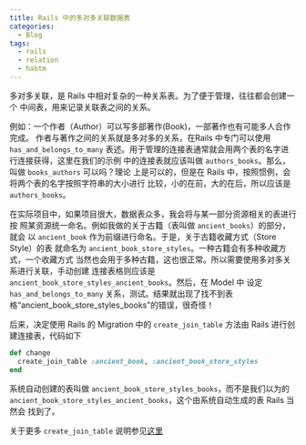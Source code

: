 ```yaml
---
title: Rails 中的多对多关联数据表
categories: 
  - Blog
tags:
  - rails
  - relation
  - habtm
---
```


多对多关联，是 Rails 中相对复杂的一种关系表。为了便于管理，往往都会创建一个
中间表，用来记录关联表之间的关系。

例如：一个作者（Author）可以写多部著作(Book)，一部著作也有可能多人合作完成。
作者与著作之间的关系就是多对多的关系，在Rails 中专门可以使用 `has_and_belongs_to_many`
表述。用于管理的连接表通常就会用两个表的名字进行连接获得，这里在我们的示例
中的连接表就应该叫做 `authors_books`。那么，叫做 `books_authors` 可以吗？理论
上是可以的，但是在 Rails 中，按照惯例，会将两个表的名字按照字符串的大小进行
比较，小的在前，大的在后，所以应该是 `authors_books`。

在实际项目中，如果项目很大，数据表众多，我会将与某一部分资源相关的表进行按
照某资源统一命名。例如我做的关于古籍（表叫做 `ancient_books`）的部分，就会
以 `ancient_book` 作为前缀进行命名。于是，关于古籍收藏方式（Store Style）的表
就命名为 `ancient_book_store_styles`。一种古籍会有多种收藏方式，一个收藏方式
当然也会用于多种古籍，这也很正常。所以需要使用多对多关系进行关联，手动创建
连接表格则应该是 `ancient_book_store_styles_ancient_books`。然后，在 Model 中
设定 `has_and_belongs_to_many` 关系，测试。结果就出现了找不到表格“ancient_book_store_styles_books”的错误，很奇怪！

后来，决定使用 Rails 的 Migration 中的 `create_join_table` 方法由 Rails 进行创
建连接表，代码如下

```ruby
def change
  create_join_table :ancient_book, :ancient_book_store_styles
end
```

系统自动创建的表叫做 `ancient_book_store_styles_books`，而不是我们以为的 `ancient_book_store_styles_ancient_books`，这个由系统自动生成的表 Rails 当然会
找到了。

关于更多 `create_join_table` 说明参见[这里](https://apidock.com/rails/ActiveRecord/ConnectionAdapters/SchemaStatements/create_join_table)
